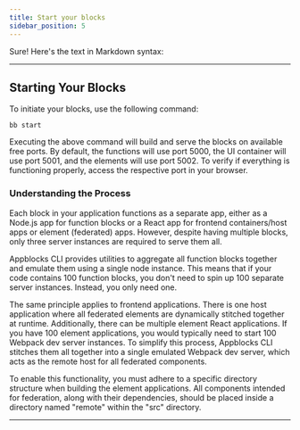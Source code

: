 ```yaml
---
title: Start your blocks
sidebar_position: 5
---
```


Sure! Here's the text in Markdown syntax:

---

## Starting Your Blocks

To initiate your blocks, use the following command:

```
bb start
```

Executing the above command will build and serve the blocks on available free ports. By default, the functions will use port 5000, the UI container will use port 5001, and the elements will use port 5002. To verify if everything is functioning properly, access the respective port in your browser.

### Understanding the Process

Each block in your application functions as a separate app, either as a Node.js app for function blocks or a React app for frontend containers/host apps or element (federated) apps. However, despite having multiple blocks, only three server instances are required to serve them all.

Appblocks CLI provides utilities to aggregate all function blocks together and emulate them using a single node instance. This means that if your code contains 100 function blocks, you don't need to spin up 100 separate server instances. Instead, you only need one.

The same principle applies to frontend applications. There is one host application where all federated elements are dynamically stitched together at runtime. Additionally, there can be multiple element React applications. If you have 100 element applications, you would typically need to start 100 Webpack dev server instances. To simplify this process, Appblocks CLI stitches them all together into a single emulated Webpack dev server, which acts as the remote host for all federated components.

To enable this functionality, you must adhere to a specific directory structure when building the element applications. All components intended for federation, along with their dependencies, should be placed inside a directory named "remote" within the "src" directory.

---
